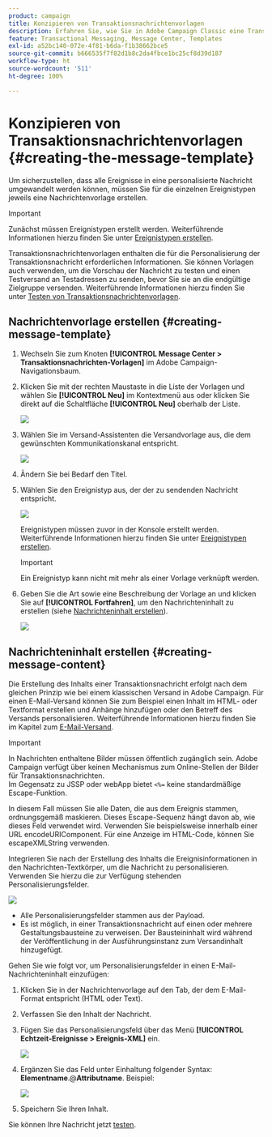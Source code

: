 ```yaml
---
product: campaign
title: Konzipieren von Transaktionsnachrichtenvorlagen
description: Erfahren Sie, wie Sie in Adobe Campaign Classic eine Transaktionsnachrichtenvorlage erstellen und konzipieren
feature: Transactional Messaging, Message Center, Templates
exl-id: a52bc140-072e-4f81-b6da-f1b38662bce5
source-git-commit: b666535f7f82d1b8c2da4fbce1bc25cf8d39d187
workflow-type: ht
source-wordcount: '511'
ht-degree: 100%

---
```


# Konzipieren von Transaktionsnachrichtenvorlagen {#creating-the-message-template}



Um sicherzustellen, dass alle Ereignisse in eine personalisierte Nachricht umgewandelt werden können, müssen Sie für die einzelnen Ereignistypen jeweils eine Nachrichtenvorlage erstellen.

>[!IMPORTANT]
>
>Zunächst müssen Ereignistypen erstellt werden. Weiterführende Informationen hierzu finden Sie unter [Ereignistypen erstellen](../../message-center/using/creating-event-types.md).

Transaktionsnachrichtenvorlagen enthalten die für die Personalisierung der Transaktionsnachricht erforderlichen Informationen. Sie können Vorlagen auch verwenden, um die Vorschau der Nachricht zu testen und einen Testversand an Testadressen zu senden, bevor Sie sie an die endgültige Zielgruppe versenden. Weiterführende Informationen hierzu finden Sie unter [Testen von Transaktionsnachrichtenvorlagen](../../message-center/using/testing-message-templates.md).

## Nachrichtenvorlage erstellen {#creating-message-template}

1. Wechseln Sie zum Knoten **[!UICONTROL Message Center > Transaktionsnachrichten-Vorlagen]** im Adobe Campaign-Navigationsbaum.

1. Klicken Sie mit der rechten Maustaste in die Liste der Vorlagen und wählen Sie **[!UICONTROL Neu]** im Kontextmenü aus oder klicken Sie direkt auf die Schaltfläche **[!UICONTROL Neu]** oberhalb der Liste.

   ![](assets/messagecenter_create_model_001.png)

1. Wählen Sie im Versand-Assistenten die Versandvorlage aus, die dem gewünschten Kommunikationskanal entspricht.

   ![](assets/messagecenter_create_model_002.png)

1. Ändern Sie bei Bedarf den Titel.

1. Wählen Sie den Ereignistyp aus, der der zu sendenden Nachricht entspricht.

   ![](assets/messagecenter_create_model_003.png)

   Ereignistypen müssen zuvor in der Konsole erstellt werden. Weiterführende Informationen hierzu finden Sie unter [Ereignistypen erstellen](../../message-center/using/creating-event-types.md).

   >[!IMPORTANT]
   >
   >Ein Ereignistyp kann nicht mit mehr als einer Vorlage verknüpft werden.

1. Geben Sie die Art sowie eine Beschreibung der Vorlage an und klicken Sie auf **[!UICONTROL Fortfahren]**, um den Nachrichteninhalt zu erstellen (siehe [Nachrichteninhalt erstellen](#creating-message-content)).

   ![](assets/messagecenter_create_model_004.png)

## Nachrichteninhalt erstellen {#creating-message-content}

Die Erstellung des Inhalts einer Transaktionsnachricht erfolgt nach dem gleichen Prinzip wie bei einem klassischen Versand in Adobe Campaign. Für einen E-Mail-Versand können Sie zum Beispiel einen Inhalt im HTML- oder Textformat erstellen und Anhänge hinzufügen oder den Betreff des Versands personalisieren. Weiterführende Informationen hierzu finden Sie im Kapitel zum [ E-Mail-Versand](../../delivery/using/about-email-channel.md).

>[!IMPORTANT]
>
>In Nachrichten enthaltene Bilder müssen öffentlich zugänglich sein. Adobe Campaign verfügt über keinen Mechanismus zum Online-Stellen der Bilder für Transaktionsnachrichten.\
>Im Gegensatz zu JSSP oder webApp bietet `<%=` keine standardmäßige Escape-Funktion.
>
>In diesem Fall müssen Sie alle Daten, die aus dem Ereignis stammen, ordnungsgemäß maskieren. Dieses Escape-Sequenz hängt davon ab, wie dieses Feld verwendet wird. Verwenden Sie beispielsweise innerhalb einer URL encodeURIComponent. Für eine Anzeige im HTML-Code, können Sie escapeXMLString verwenden.

Integrieren Sie nach der Erstellung des Inhalts die Ereignisinformationen in den Nachrichten-Textkörper, um die Nachricht zu personalisieren. Verwenden Sie hierzu die zur Verfügung stehenden Personalisierungsfelder.

![](assets/messagecenter_create_content_001.png)

* Alle Personalisierungsfelder stammen aus der Payload.
* Es ist möglich, in einer Transaktionsnachricht auf einen oder mehrere Gestaltungsbausteine zu verweisen. Der Bausteininhalt wird während der Veröffentlichung in der Ausführungsinstanz zum Versandinhalt hinzugefügt.

Gehen Sie wie folgt vor, um Personalisierungsfelder in einen E-Mail-Nachrichteninhalt einzufügen:

1. Klicken Sie in der Nachrichtenvorlage auf den Tab, der dem E-Mail-Format entspricht (HTML oder Text).

1. Verfassen Sie den Inhalt der Nachricht.

1. Fügen Sie das Personalisierungsfeld über das Menü **[!UICONTROL Echtzeit-Ereignisse > Ereignis-XML]** ein.

   ![](assets/messagecenter_create_custo_002.png)

1. Ergänzen Sie das Feld unter Einhaltung folgender Syntax: **Elementname**.@**Attributname**. Beispiel:

   ![](assets/messagecenter_create_custo_003.png)

1. Speichern Sie Ihren Inhalt.

Sie können Ihre Nachricht jetzt [testen](../../message-center/using/testing-message-templates.md).
